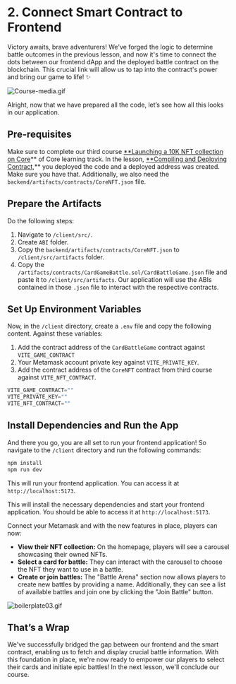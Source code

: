# 2. Connect Smart Contract to Frontend

Victory awaits, brave adventurers! We've forged the logic to determine battle outcomes in the previous lesson, and now it's time to connect the dots between our frontend dApp and the deployed battle contract on the blockchain.  This crucial link will allow us to tap into the contract's power and bring our game to life! ✨

![Course-media.gif](https://github.com/0xmetaschool/Learning-Projects/blob/main/assests_for_all/Battle%20Royale%20-%20core%20C4/3.%20Deployment%20and%20Frontend%20Integration/2%20Connect%20Smart%20Contract%20to%20Frontend/Course-media.gif?raw=true)

Alright, now that we have prepared all the code, let’s see how all this looks in our application. 

## Pre-requisites

Make sure to complete our third course [**Launching a 10K NFT collection on Core](https://metaschool.so/courses/launch-10k-nft-collection-on-core)**  of Core learning track. In the lesson, [**Compiling and Deploying Contract](https://metaschool.so/courses/launch-10k-nft-collection-on-core/lesson/169dd4e0-1ee3-432e-84c7-6232bee99b16),** you deployed the code and a deployed address was created. Make sure you have that. Additionally, we also need the `backend/artifacts/contracts/CoreNFT.json` file.

## Prepare the Artifacts

Do the following steps:

1. Navigate to `/client/src/`.
2. Create `ABI` folder.
3. Copy the `backend/artifacts/contracts/CoreNFT.json` to `/client/src/artifacts` folder.
4. Copy the `/artifacts/contracts/CardGameBattle.sol/CardBattleGame.json` file and paste it to `/client/src/artifacts`. Our application will use the ABIs contained in those `.json` file to interact with the respective contracts.

## Set Up Environment Variables

Now, in the `/client` directory, create a `.env` file and copy the following content. Against these variables:

1. Add the contract address of the `CardBattleGame` contract against `VITE_GAME_CONTRACT`
2. Your Metamask account private key against `VITE_PRIVATE_KEY`.
3. Add the contract address of the `CoreNFT` contract from third course against `VITE_NFT_CONTRACT`.

```jsx
VITE_GAME_CONTRACT=""
VITE_PRIVATE_KEY=""
VITE_NFT_CONTRACT=""
```

## Install Dependencies and Run the App

And there you go, you are all set to run your frontend application! So navigate to the `/client` directory and run the following commands:

```jsx
npm install
npm run dev
```

This will run your frontend application. You can access it at `http://localhost:5173`.

This will install the necessary dependencies and start your frontend application. You should be able to access it at `http://localhost:5173`.

Connect your Metamask and with the new features in place, players can now:

- **View their NFT collection:** On the homepage, players will see a carousel showcasing their owned NFTs.
- **Select a card for battle:** They can interact with the carousel to choose the NFT they want to use in a battle.
- **Create or join battles:** The "Battle Arena" section now allows players to create new battles by providing a name. Additionally, they can see a list of available battles and join one by clicking the "Join Battle" button.

![boilerplate03.gif](https://github.com/0xmetaschool/Learning-Projects/blob/main/assests_for_all/Battle%20Royale%20-%20core%20C4/3.%20Deployment%20and%20Frontend%20Integration/2%20Connect%20Smart%20Contract%20to%20Frontend/boilerplate03.gif?raw=true)

## That’s a Wrap

We've successfully bridged the gap between our frontend and the smart contract, enabling us to fetch and display crucial battle information. With this foundation in place, we're now ready to empower our players to select their cards and initiate epic battles! In the next lesson, we'll conclude our course.